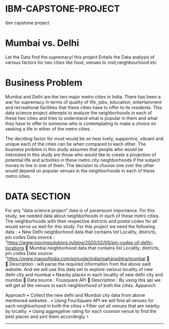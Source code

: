 # IBM-CAPSTONE-PROJECT
ibm capstone project
# Mumbai vs. Delhi
Let the Data find the supremacy!
this project Entails the Data analysis of various factors for two cities like food, venues to   visit,neighbourhood etc
# Business Problem
Mumbai and Delhi are the two major metro cities in India. There has been a war for supremacy in terms of quality of life, jobs, education, entertainment and recreational facilities that these cities have to offer to its residents. This   data science project  attempts to analyze the neighborhoods in each of these two cities and tries to understand what is popular in them and what they have to offer to someone who is contemplating to make a choice on seeking a life in either of the metro cities.

The deciding factor for most would be on how lively, supportive, vibrant and unique each of the cities can be when compared to each other.
 The business problem in this study assumes that people who would be interested in this study are those who would like to create a projection of potential life and activities in these metro city neighborhoods if the subject moves to live in one of them. The decision to choose one over the other would depend on popular venues in the neighborhoods in each of these metro cities.


# DATA SECTION
For any “data science project” data is of paramount importance. For this study, we needed data about neighborhoods in each of these metro cities. The neighborhoods with their respective districts and postal codes for all  would serve us well for this study. 
For this project we need the following data :
•	New Delhi  neighborhood  data that contains list Locality, districts, pin codes
Data source : "https://www.movingsolutions.in/blog/2020/02/05/pin-codes-of-delhi-locations
	 Mumbai neighborhood  data that contains list Locality, districts, pin codes
Data source: "https://www.mapsofindia.com/pincode/india/maharashtra/mumbai
	
	Description :  will parse the required information from the above said website. And we will use this data set to explore various locality of new delhi city and mumbai
•	Nearby places in each locality of new delhi city and mumbai
	Data source : Fousquare API
	Description : By using this api we will get all the venues in each neighborhood of both the cities.
Apparoch

Approach
•	Collect the new delhi  and Mumbai city data from above mentioned websites .
•	Using FourSquare API we will find all venues for each neighborhood in both the cities
•	Filter out all venues that are nearby by locality.
•	Using aggregative rating for each coomon venue  to find the best places and sort them accordingly.
I



________________________________________

